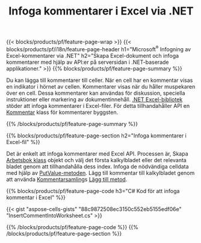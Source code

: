 ﻿---
title: Infoga kommentarer i Excel via .NET
url: /sv/net/comment/
description: C# källkoder för att infoga kommentarer i Microsoft Excel-filer med hjälp av .NET bibliotek. 
---
{{< blocks/products/pf/feature-page-wrap >}}
{{< blocks/products/pf/i18n/feature-page-header h1="Microsoft<sup>&reg;</sup> Infogning av Excel-kommentarer via .NET" h2="Skapa Excel-dokument och infoga kommentarer med hjälp av API:er på serversidan i .NET-baserade applikationer." >}}
{{% blocks/products/pf/feature-page-summary %}}

Du kan lägga till kommentarer till celler. När en cell har en kommentar visas en indikator i hörnet av cellen. Kommentarer visas när du håller muspekaren över en cell. Dessa kommentarer kan användas för diskussion, speciella instruktioner eller markering av dokumentinnehåll. [.NET Excel-bibliotek](/cells/net/) stöder att infoga kommentarer i Excel-filer. För detta tillhandahåller API en [Kommentar](https://reference.aspose.com/cells/net/aspose.cells/comment) klass för kommentarer byggsten.

{{% /blocks/products/pf/feature-page-summary %}}

{{% blocks/products/pf/feature-page-section h2="Infoga kommentarer i Excel-fil" %}}

Det är enkelt att infoga kommentarer med Excel API. Processen är, Skapa [Arbetsbok klass](https://reference.aspose.com/cells/net/aspose.cells/workbook) objekt och välj det första kalkylbladet eller det relevanta bladet genom att tillhandahålla dess index. Infoga de nödvändiga celldata med hjälp av [PutValue-metoden](https://reference.aspose.com/cells/net/aspose.cells/cell/methods/putvalue/index). Lägg till kommentar till kalkylbladet genom att använda [Kommentarsamling](https://reference.aspose.com/cells/net/aspose.cells/commentcollection)s [Lägg till metod](https://reference.aspose.com/cells/net/aspose.cells.commentcollection/add/methods/1).

{{% blocks/products/pf/feature-page-code h3="C# Kod för att infoga kommentar i Excel" %}}

{{< gist "aspose-cells-gists" "88c9872508ec3150c552eb5155edf06e" "InsertCommentIntoWorksheet.cs" >}}

{{% /blocks/products/pf/feature-page-code %}}
{{% /blocks/products/pf/feature-page-section %}}
